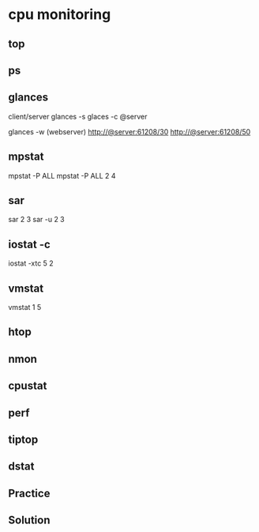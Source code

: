 # cpu monitoring

## top

## ps

## glances

client/server glances -s glaces -c @server

glances -w (webserver) <http://@server:61208/30>
<http://@server:61208/50>

## mpstat

mpstat -P ALL mpstat -P ALL 2 4

## sar

sar 2 3 sar -u 2 3

## iostat -c

iostat -xtc 5 2

## vmstat

vmstat 1 5

## htop

## nmon

## cpustat

## perf

## tiptop

## dstat

## Practice

## Solution
